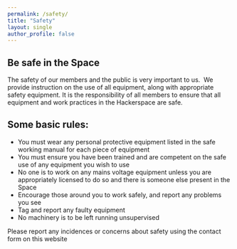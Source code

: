 ```yaml
---
permalink: /safety/
title: "Safety"
layout: single
author_profile: false
---
```


## Be safe in the Space
The safety of our members and the public is very important to us.  We
provide instruction on the use of all equipment, along with appropriate
safety equipment. It is the responsibility of all members to ensure that
all equipment and work practices in the Hackerspace are safe.

## Some basic rules:

-   You must wear any personal protective equipment listed in the safe
    working manual for each piece of equipment
-   You must ensure you have been trained and are competent on the safe
    use of any equipment you wish to use
-   No one is to work on any mains voltage equipment unless you are
    appropriately licensed to do so and there is someone else  present in the Space
-   Encourage those around you to work safely, and report any problems
    you see
-   Tag and report any faulty equipment
-   No machinery is to be left running unsupervised

Please report any incidences or concerns about safety using the contact
form on this website
